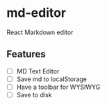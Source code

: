 # md-editor

React Markdown editor

## Features
- [ ] MD Text Editor
- [ ] Save md to localStorage
- [ ] Have a toolbar for WYSIWYG
- [ ] Save to disk